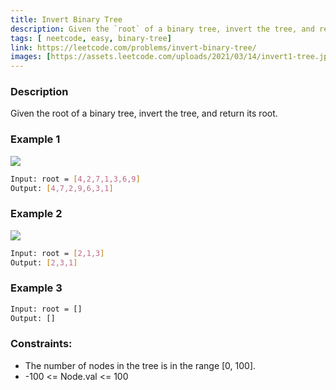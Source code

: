 ```yaml
---
title: Invert Binary Tree
description: Given the `root` of a binary tree, invert the tree, and return its root.
tags: [ neetcode, easy, binary-tree]
link: https://leetcode.com/problems/invert-binary-tree/
images: [https://assets.leetcode.com/uploads/2021/03/14/invert1-tree.jpg, https://assets.leetcode.com/uploads/2021/03/14/invert2-tree.jpg]
---
```


### Description

Given the root of a binary tree, invert the tree, and return its root.

### Example 1

![](https://assets.leetcode.com/uploads/2021/03/14/invert1-tree.jpg)

```bash
Input: root = [4,2,7,1,3,6,9]
Output: [4,7,2,9,6,3,1]
```

### Example 2

![](https://assets.leetcode.com/uploads/2021/03/14/invert2-tree.jpg)

```bash
Input: root = [2,1,3]
Output: [2,3,1]
```

### Example 3

```bash
Input: root = []
Output: []
```

### Constraints:

- The number of nodes in the tree is in the range [0, 100]. 
- -100 <= Node.val <= 100